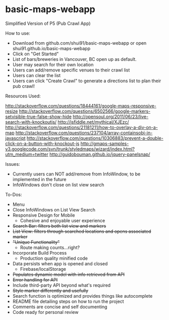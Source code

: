 # basic-maps-webapp
Simplified Version of P5 (Pub Crawl App)

How to use:
- Download from github.com/shui91/basic-maps-webapp or open shui91.github.io/basic-maps-webapp
- Click on "Get Started"
- List of bars/breweries in Vancouver, BC open up as default.
- User may search for their own location
- Users can add/remove specific venues to their crawl list
- Users can clear the list
- Users can click "Create Crawl" to generate a directions list to plan their pub crawl!

Resources Used:

http://stackoverflow.com/questions/18444161/google-maps-responsive-resize
http://stackoverflow.com/questions/6502566/google-markers-setvisible-true-false-show-hide
http://opensoul.org/2011/06/23/live-search-with-knockoutjs/
http://jsfiddle.net/mythical/XJEzc/
http://stackoverflow.com/questions/21181211/how-to-overlay-a-div-on-a-map
http://stackoverflow.com/questions/237104/array-containsobj-in-javascript
http://stackoverflow.com/questions/10306883/prevent-a-double-click-on-a-button-with-knockout-js
http://gmaps-samples-v3.googlecode.com/svn/trunk/styledmaps/wizard/index.html?utm_medium=twitter
http://guidobouman.github.io/jquery-panelsnap/

Issues:
- Currently users can NOT add/remove from InfoWindow, to be implemented in the future
- InfoWindows don't close on list view search


To-Dos:
- Menu
- Close InfoWindows on List View Search
- Responsive Design for Mobile
    - Cohesive and enjoyable user experience
- ~~Search Bar: filters both list view and markers~~
- ~~List View: filters through searched locations and opens associated marker~~
- ~~"Unique Functionality"~~
    - Route making counts...right?
- Incorporate Build Process
    - Production quality minified code
- Data persists when app is opened and closed
    - Firebase/localStorage
- ~~Populates dynamic model with info retrieved from API~~
- ~~Error handling for API~~
- Include third-party API beyond what's required
- ~~Style marker differently and usefully~~
- Search function is optimized and provides things like autocomplete
- README file detailing steps on how to run the project
- Comments are concise and self documenting
- Code ready for personal review
